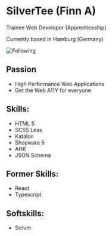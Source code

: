 # SilverTee (Finn A)
Trainee Web Developer (Apprenticeship)

Currently based in Hamburg (Germany)


![Following](https://img.shields.io/twitter/follow/Finnyooo?label=Follow&style=social)


## Passion
- High Performance Web Applications
- Get the Web A11Y for everyone


## Skills:
- HTML 5
- SCSS Less
- Katalon
- Shopware 5
- AHK
- JSON Schema

## Former Skills:
- React
- Typescript


## Softskills:
- Scrum
